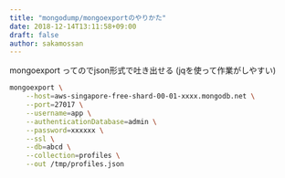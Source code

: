 ```yaml
---
title: "mongodump/mongoexportのやりかた"
date: 2018-12-14T13:11:58+09:00
draft: false
author: sakamossan
---
```


mongoexport ってのでjson形式で吐き出せる (jqを使って作業がしやすい)

```bash
mongoexport \
    --host=aws-singapore-free-shard-00-01-xxxx.mongodb.net \
    --port=27017 \
    --username=app \
    --authenticationDatabase=admin \
    --password=xxxxxx \
    --ssl \
    --db=abcd \
    --collection=profiles \
    --out /tmp/profiles.json
```
